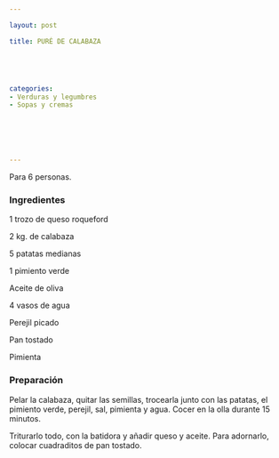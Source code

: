 ```yaml
---

layout: post

title: PURÉ DE CALABAZA





categories:
- Verduras y legumbres
- Sopas y cremas






---
```


Para 6 personas.

<h3>Ingredientes</h3>

1 trozo de queso roqueford

2 kg. de calabaza

5 patatas medianas

1 pimiento verde

Aceite de oliva

4 vasos de agua

Perejil picado

Pan tostado

Pimienta

<h3>Preparación</h3>

Pelar la calabaza, quitar las semillas, trocearla junto con las patatas, el pimiento verde, perejil, sal, pimienta y agua. Cocer en la olla durante 15 minutos.

Triturarlo todo, con la batidora y añadir queso y aceite. Para adornarlo, colocar cuadraditos de pan tostado.